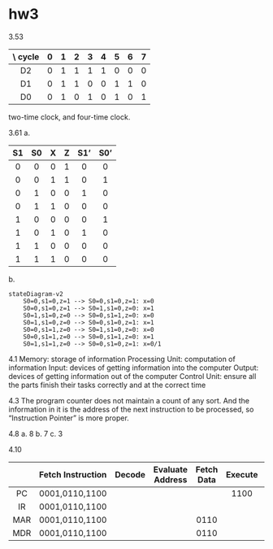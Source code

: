# hw3

3.53

| \ cycle |  0   |  1   |  2   |  3   |  4   |  5   |  6   |  7   |
| :-----: | :--: | :--: | :--: | :--: | :--: | :--: | :--: | :--: |
|   D2    |  0   |  1   |  1   |  1   |  1   |  0   |  0   |  0   |
|   D1    |  0   |  1   |  1   |  0   |  0   |  1   |  1   |  0   |
|   D0    |  0   |  1   |  0   |  1   |  0   |  1   |  0   |  1   |

two-time clock, and four-time clock.

3.61
a.

|  S1  |  S0  |  X   |  Z   | S1’  | S0’  |
| :--: | :--: | :--: | :--: | :--: | :--: |
|  0   |  0   |  0   |  1   |  0   |  0   |
|  0   |  0   |  1   |  1   |  0   |  1   |
|  0   |  1   |  0   |  0   |  1   |  0   |
|  0   |  1   |  1   |  0   |  0   |  0   |
|  1   |  0   |  0   |  0   |  0   |  1   |
|  1   |  0   |  1   |  0   |  1   |  0   |
|  1   |  1   |  0   |  0   |  0   |  0   |
|  1   |  1   |  1   |  0   |  0   |  0   |

b.

```mermaid
stateDiagram-v2
	S0=0,s1=0,z=1 --> S0=0,s1=0,z=1: x=0
	S0=0,s1=0,z=1 --> S0=1,s1=0,z=0: x=1
	S0=1,s1=0,z=0 --> S0=0,s1=1,z=0: x=0
	S0=1,s1=0,z=0 --> S0=0,s1=0,z=1: x=1
	S0=0,s1=1,z=0 --> S0=1,s1=0,z=0: x=0
	S0=0,s1=1,z=0 --> S0=0,s1=1,z=0: x=1
	S0=1,s1=1,z=0 --> S0=0,s1=0,z=1: x=0/1
```

4.1
Memory: storage of information
Processing Unit: computation of information
Input: devices of getting information into the computer
Output: devices of getting information out of the computer
Control Unit: ensure all the parts finish their tasks correctly and at the correct time

4.3
The program counter does not maintain a count of any sort. And the information in it is the address of the next instruction to be processed, so “Instruction Pointer” is more proper.

4.8
a. 8
b. 7
c. 3

4.10

|      | Fetch Instruction | Decode | Evaluate Address | Fetch Data | Execute | Store Result |
| :--: | :---------------: | :----: | :--------------: | :--------: | :-----: | :----------: |
|  PC  |  0001,0110,1100   |        |                  |            |  1100   |              |
|  IR  |  0001,0110,1100   |        |                  |            |         |              |
| MAR  |  0001,0110,1100   |        |                  |    0110    |         |              |
| MDR  |  0001,0110,1100   |        |                  |    0110    |         |              |

